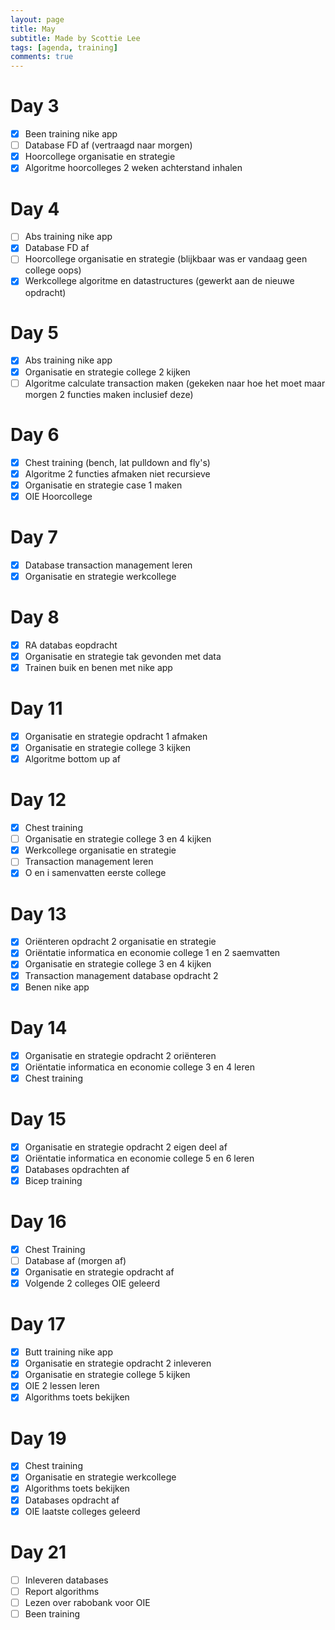 ```yaml
---
layout: page
title: May
subtitle: Made by Scottie Lee
tags: [agenda, training]
comments: true
---
```

<!---
⬜ = to do
✅ = done
🟥 = cancelled
--->

# Day 3
- [x] Been training nike app
- [ ] Database FD af (vertraagd naar morgen)
- [x] Hoorcollege organisatie en strategie
- [x] Algoritme hoorcolleges 2 weken achterstand inhalen

# Day 4
- [ ] Abs training nike app
- [x] Database FD af
- [ ] Hoorcollege organisatie en strategie (blijkbaar was er vandaag geen college oops)
- [x] Werkcollege algoritme en datastructures (gewerkt aan de nieuwe opdracht)

# Day 5
- [x] Abs training nike app
- [x] Organisatie en strategie college 2 kijken
- [ ] Algoritme calculate transaction maken (gekeken naar hoe het moet maar morgen 2 functies maken inclusief deze)

# Day 6
- [x] Chest training (bench, lat pulldown and fly's)
- [x] Algoritme 2 functies afmaken niet recursieve
- [x] Organisatie en strategie case 1 maken
- [x] OIE Hoorcollege

# Day 7
- [x] Database transaction management leren
- [x] Organisatie en strategie werkcollege

# Day 8
- [x] RA databas eopdracht
- [x] Organisatie en strategie tak gevonden met data
- [x] Trainen buik en benen met nike app

# Day 11
- [x] Organisatie en strategie opdracht 1 afmaken
- [x] Organisatie en strategie college 3 kijken
- [x] Algoritme bottom up af

# Day 12
- [x] Chest training
- [ ] Organisatie en strategie college 3 en 4 kijken
- [x] Werkcollege organisatie en strategie
- [ ] Transaction management leren
- [x] O en i samenvatten eerste college

# Day 13
- [x] Oriënteren opdracht 2 organisatie en strategie
- [x] Oriëntatie informatica en economie college 1 en 2 saemvatten
- [x] Organisatie en strategie college 3 en 4 kijken
- [x] Transaction management database opdracht 2
- [x] Benen nike app

# Day 14
- [x] Organisatie en strategie opdracht 2 oriënteren
- [x] Oriëntatie informatica en economie college 3 en 4 leren
- [x] Chest training

# Day 15
- [x] Organisatie en strategie opdracht 2 eigen deel af
- [x] Oriëntatie informatica en economie college 5 en 6 leren
- [x] Databases opdrachten af
- [x] Bicep training

# Day 16
- [x] Chest Training
- [ ] Database af (morgen af)
- [x] Organisatie en strategie opdracht af
- [x] Volgende 2 colleges OIE geleerd

# Day 17
- [x] Butt training nike app
- [x] Organisatie en strategie opdracht 2 inleveren
- [x] Organisatie en strategie college 5 kijken
- [x] OIE 2 lessen leren
- [x] Algorithms toets bekijken

# Day 19
- [x] Chest training
- [x] Organisatie en strategie werkcollege
- [x] Algorithms toets bekijken
- [x] Databases opdracht af
- [x] OIE laatste colleges geleerd

# Day 21
- [ ] Inleveren databases
- [ ] Report algorithms
- [ ] Lezen over rabobank voor OIE
- [ ] Been training

